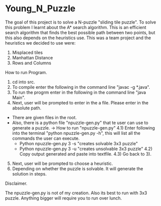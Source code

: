 # Young_N_Puzzle

The goal of this project is to solve a N-puzzle "sliding tile puzzle". To solve this problem I learnt about the A*
search algorithm. This is an efficient search algorithm that finds the best possible path between two points, but this
also depends on the heuristics use. This was a team project and the heuristics we decided to use were:
1) Misplaced tiles
2) Manhattan Distance
3) Rows and Columns

How to run Program.

1) cd into src.
2) To compile enter the following in the command line "javac -g *.java".
3) To run the progrm enter in the following in the command line "java Main".
4) Next, user will be prompted to enter in the a file. Please enter in the absolute path.
  * There are given files in the root.
  * Also, there is a python file "npuzzle-gen.py" that te user can use to generate a puzzle.
    -> How to run "npuzzle-gen.py"
    4.1) Enter following into the terminal "python npuzzle-gen.py -h", this will list all the commands the user can execute.
    *  Python npuzzle-gen.py 3 -s "creates solvable 3x3 puzzle"
    *  Python npuzzle-gen.py 3 -u "creates unsolvable 3x3 puzzle"
    4.2) Copy output generated and paste into textfile.
    4.3) Go back to 3). 
5) Next, user will be prompted to choose a heuristic.
6) Depending on whether the puzzle is solvable. It will generate the solution in steps.

Disclaimer.

The npuzzle-gen.py is not of my creation.
Also its best to run with 3x3 puzzle. Anything bigger will require you to run over lunch.
